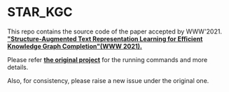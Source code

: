 # STAR_KGC

This repo contains the source code of the paper accepted by WWW'2021. 
[**"Structure-Augmented Text Representation Learning for Efficient Knowledge Graph Completion"(WWW 2021).**](https://arxiv.org/abs/2004.14781)

Please refer [**the original project**](https://github.com/wangbo9719/StAR_KGC) for the running commands and more details. 

Also, for consistency, please raise a new issue under the original one. 




